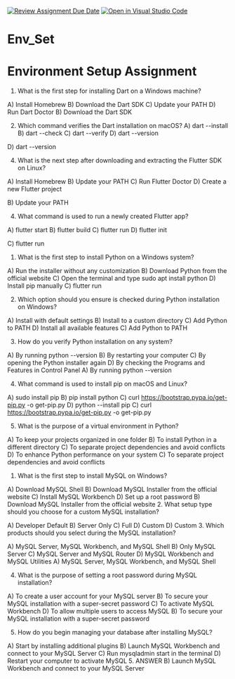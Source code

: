 [![Review Assignment Due Date](https://classroom.github.com/assets/deadline-readme-button-22041afd0340ce965d47ae6ef1cefeee28c7c493a6346c4f15d667ab976d596c.svg)](https://classroom.github.com/a/vnsr1XuU)
[![Open in Visual Studio Code](https://classroom.github.com/assets/open-in-vscode-2e0aaae1b6195c2367325f4f02e2d04e9abb55f0b24a779b69b11b9e10269abc.svg)](https://classroom.github.com/online_ide?assignment_repo_id=15709115&assignment_repo_type=AssignmentRepo)
# Env_Set

# Environment Setup Assignment
1. What is the first step for installing Dart on a Windows machine?

A) Install Homebrew
B) Download the Dart SDK
C) Update your PATH
D) Run Dart Doctor
B) Download the Dart SDK

2. Which command verifies the Dart installation on macOS?
A) dart --install
B) dart --check
C) dart --verify
D) dart --version

D) dart --version


4. What is the next step after downloading and extracting the Flutter SDK on Linux?

A) Install Homebrew
B) Update your PATH
C) Run Flutter Doctor
D) Create a new Flutter project

 B) Update your PATH

4. What command is used to run a newly created Flutter app?

A) flutter start
B) flutter build
C) flutter run
D) flutter init

 C) flutter run

1. What is the first step to install Python on a Windows system?

A) Run the installer without any customization
B) Download Python from the official website
C) Open the terminal and type sudo apt install python
D) Install pip manually
 C) flutter run


2. Which option should you ensure is checked during Python installation on Windows?

A) Install with default settings
B) Install to a custom directory
C) Add Python to PATH
D) Install all available features
 C) Add Python to PATH

3. How do you verify Python installation on any system?

A) By running python --version
B) By restarting your computer
C) By opening the Python installer again
D) By checking the Programs and Features in Control Panel
A) By running python --version

4. What command is used to install pip on macOS and Linux?

A) sudo install pip
B) pip install python
C) curl https://bootstrap.pypa.io/get-pip.py -o get-pip.py
D) python --install pip
C) curl https://bootstrap.pypa.io/get-pip.py -o get-pip.py
 
5. What is the purpose of a virtual environment in Python?

A) To keep your projects organized in one folder
B) To install Python in a different directory
C) To separate project dependencies and avoid conflicts
D) To enhance Python performance on your system
 C) To separate project dependencies and avoid conflicts
 
1. What is the first step to install MySQL on Windows?

A) Download MySQL Shell
B) Download MySQL Installer from the official website
C) Install MySQL Workbench
D) Set up a root password
 B) Download MySQL Installer from the official website
2. What setup type should you choose for a custom MySQL installation?

A) Developer Default
B) Server Only
C) Full
D) Custom
  D) Custom
3. Which products should you select during the MySQL installation?

A) MySQL Server, MySQL Workbench, and MySQL Shell
B) Only MySQL Server
C) MySQL Server and MySQL Router
D) MySQL Workbench and MySQL Utilities
  A) MySQL Server, MySQL Workbench, and MySQL Shell

4. What is the purpose of setting a root password during MySQL installation?

A) To create a user account for your MySQL server
B) To secure your MySQL installation with a super-secret password
C) To activate MySQL Workbench
D) To allow multiple users to access MySQL
B) To secure your MySQL installation with a super-secret password

5. How do you begin managing your database after installing MySQL?

A) Start by installing additional plugins
B) Launch MySQL Workbench and connect to your MySQL Server
C) Run mysqladmin start in the terminal
D) Restart your computer to activate MySQL
   5. ANSWER B) Launch MySQL Workbench and connect to your MySQL Server
